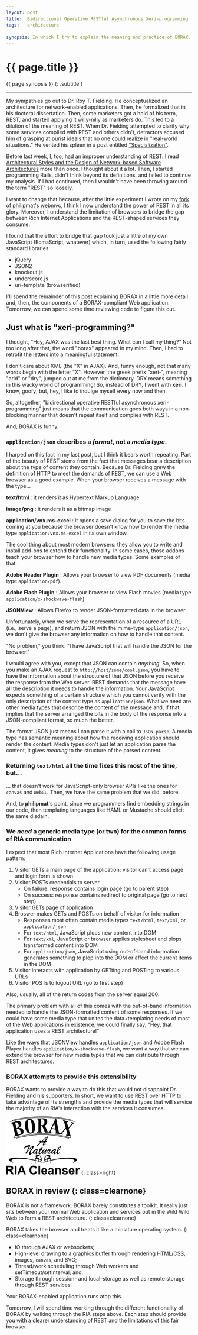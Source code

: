 ```yaml
---
layout: post
title:  Bidirectional Operative RESTful Asynchronous Xeri-programming (BORAX)
tags:   architecture

synopsis: In which I try to explain the meaning and practice of BORAX.
---
```


# {{ page.title }}

{{ page.synopsis }}
{: .subtitle }

-----

My sympathies go out to Dr. Roy T. Fielding. He conceptualized an architecture
for network-enabled applications. Then, he formalized that in his doctoral
dissertation. Then, some marketers got a hold of his term, REST, and started
applying it willy-nilly as marketers do. This led to a dilution of the meaning
of REST. When Dr. Fielding attempted to clarify why some services complied
with REST and others didn't, detractors accused him of grasping at purist
ideals that no one could realize in "real-world situations." He vented his
spleen in a post entitled
["Specialization"](http://roy.gbiv.com/untangled/2008/specialization).

Before last week, I, too, had an improper understanding of REST. I read 
[Architectural Styles and the Design of Network-based Software Architectures](http://www.ics.uci.edu/~fielding/pubs/dissertation/top.htm)
more than once. I thought about it a lot. Then, I started programming Rails,
didn't think beyond its definitions, and failed to continue my analysis. If I
had continued, then I wouldn't have been throwing around the term "REST" so
loosely.

I want to change that because, after the little experiment I wrote on my
[fork of philipmat's webmvc](https://github.com/realistschuckle/webmvc/tree/borax),
I think I now understand the power of REST in all its glory. Moreover, I
understand the limitation of browsers to bridge the gap between Rich Internet
Applications and the REST-shaped services they consume.

I found that the effort to bridge that gap took just a little of my own
JavaScript (EcmaScript, whatever) which, in turn, used the following fairly
standard libraries:

* jQuery
* JSON2
* knockout.js
* underscore.js
* uri-template (browserified)

I'll spend the remainder of this post explaining BORAX in a little more detail
and, then, the components of a BORAX-compliant Web application. Tomorrow, we
can spend some time reviewing code to figure this out.

## Just what is "xeri-programming?"

I thought, "Hey, AJAX was the last best thing. What can I call my thing?" Not
too long after that, the word "borax" appeared in my mind. Then, I had to
retrofit the letters into a meaningful statement.

I don't care about XML (the "X" in AJAX). And, funny enough, not that many
words begin with the letter "X". However, the greek prefix "xeri-", meaning
"arid" or "dry", jumped out at me from the dictionary. DRY means something in
this wacky world of programming! So, instead of DRY, I went with **xeri**.
I know, goofy; but, hey, I like to indulge myself every now and then.

So, altogether, "bidirectional operative RESTful asynchronous
xeri-programming" just means that the communication goes both ways in a
non-blocking manner that doesn't repeat itself and complies with REST.

And, BORAX is funny.

### ``application/json`` describes a *format*, not a *media type*.

I harped on this fact in my last post, but I think it bears worth repeating.
Part of the beauty of REST stems from the fact that messages bear a
description about the type of content they contain. Because Dr. Fielding grew
the definition of HTTP to meet the demands of REST, we can use a Web browser
as a good example. When your browser receives a message with the type...

__text/html__
: it renders it as Hypertext Markup Language

__image/png__
: it renders it as a bitmap image

__application/vnx.ms-excel__
: it opens a save dialog for you to save the bits coming at you because the
  browser doesn't know how to render the media type
  ``application/vnx.ms-excel`` in its own window. 

The cool thing about most modern browsers: they allow you to write and install
add-ons to extend their functionality. In some cases, those addons teach your
browser how to handle new media types. Some examples of that:

__Adobe Reader Plugin__
: Allows your browser to view PDF documents (media type ``application/pdf``).

__Adobe Flash Plugin__
: Allows your browser to view Flash movies (media type
  ``application/x-shockwave-flash``)

__JSONView__
: Allows Firefox to render JSON-formatted data in the browser

Unfortunately, when we serve the representation of a resource of a URL (i.e.,
serve a page), and return JSON with the mime-type ``application/json``, we
don't give the browser any information on how to handle that content.

"No problem," you think. "I have JavaScript that will handle the JSON for the
browser!"

I would agree with you, except that JSON can contain *anything*. So, when you
make an AJAX request to ``http://host/some/cool.json``, you have to have the
information about the structure of that JSON before you receive the response
from the Web server. REST demands that the message have all the description
it needs to handle the information. Your JavaScript expects something of a
certain structure which you cannot verify with the only description of the
content type as ``application/json``. What we need are other media types that
describe the content of the message and, if that implies that the server
arranged the bits in the body of the response into a JSON-compliant format, so
much the better.

The format JSON just means I can parse it with a call to ``JSON.parse``. A
media type has semantic meaning about how the receiving application should
render the content. Media types don't just let an application parse the
content, it gives *meaning* to the structure of the parsed content.

### Returning ``text/html`` all the time fixes this most of the time, but...

... that doesn't work for JavaScript-only browser APIs like the ones for
``canvas`` and ``WebGL``. Then, we have the same problem that we did, before.

And, to **philipmat**'s point, since we programmers find embedding strings in
our code, then templating languages like HAML or Mustache should elicit the
same disdain.

### We *need* a generic media type (or two) for the common forms of RIA communication

I expect that most Rich Internet Applications have the following usage
pattern:

1. Visitor GETs a main page of the application; visitor can't access page and
   login form is shown
1. Visitor POSTs credentials to server
   * On failure: response contains login page (go to parent step)
   * On success: response contains redirect to original page (go to next step)
1. Visitor GETs page of application
1. Broswer makes GETs and POSTs on behalf of visitor for information
   * Responses most often contain media types ``text/html``, ``text/xml``, or
     ``application/json``
   * For ``text/html``, JavaScript plops new content into DOM
   * For ``text/xml``, JavaScript or browser applies stylesheet and plops
     transformed content into DOM
   * For ``application/json``, JavaScript using out-of-band information
     generates something to plop into the DOM or affect the current items in
     the DOM
1. Visitor interacts with application by GETting and POSTing to various URLs
1. Visitor POSTs to logout URL (go to first step)

Also, usually, all of the return codes from the server equal 200.

The primary problem with all of this comes with the out-of-band information
needed to handle the JSON-formatted content of some responses. If we could
have some media type that unites the data+templating needs of most of the
Web applications in existence, we could finally say, "Hey, that application
uses a REST architecture!"

Like the ways that JSONView handles ``application/json`` and Adobe Flash
Player handles ``application/x-shockwave-flash``, we want a way that we can
extend the browser for new media types that we can distribute through REST
architectures.

### BORAX attempts to provide this extensibility

BORAX wants to provide a way to do this that would not disappoint Dr. Fielding
and his supporters. In short, we want to use REST over HTTP to take advantage
of its strengths and provide the media types that will service the majority of
an RIA's interaction with the services it consumes.

![BORAX](/img/borax.png)
{: class=right}

## BORAX in review {: class=clearnone}

BORAX is not a framework. BORAX barely constitutes a toolkit. It really just
sits between your normal Web application and services out in the Wild Wild Web
to form a REST architecture.
{: class=clearnone}

BORAX takes the browser and treats it like a miniature operating system.
{: class=clearnone}

* IO through AJAX or websockets;
* High-level drawing to a graphics buffer through rendering HTML/CSS, images,
  ``canvas``, and SVG;
* Thread/work scheduling through Web workers and setTimeout/setInterval; and,
* Storage through session- and local-storage as well as remote storage through
  REST services.

Your BORAX-enabled application runs atop this.

Tomorrow, I will spend time working through the different functionality of
BORAX by walking through the RIA steps above. Each step should provide you
with a clearer understanding of REST and the limitations of this fair browser.
